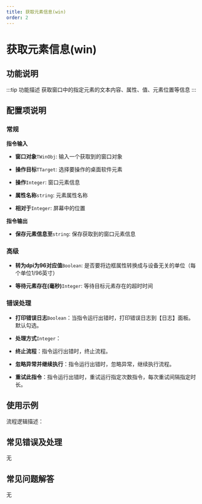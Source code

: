 ```yaml
---
title: 获取元素信息(win)
order: 2
---
```


# 获取元素信息(win)

## 功能说明

:::tip 功能描述
获取窗口中的指定元素的文本内容、属性、值、元素位置等信息
:::

## 配置项说明

### 常规

**指令输入**

- **窗口对象**`TWinObj`: 输入一个获取到的窗口对象

- **操作目标**`TTarget`: 选择要操作的桌面软件元素

- **操作**`Integer`: 窗口元素信息

- **属性名称**`string`: 元素属性名称

- **相对于**`Integer`: 屏幕中的位置


**指令输出**

- **保存元素信息至**`string`: 保存获取到的窗口元素信息

### 高级

- **转为dpi为96对应值**`Boolean`: 是否要将边框属性转换成与设备无关的单位（每个单位1/96英寸）

- **等待元素存在(毫秒)**`Integer`: 等待目标元素存在的超时时间

### 错误处理

- **打印错误日志**`Boolean`：当指令运行出错时，打印错误日志到【日志】面板。默认勾选。

- **处理方式**`Integer`：

 - **终止流程**：指令运行出错时，终止流程。

 - **忽略异常并继续执行**：指令运行出错时，忽略异常，继续执行流程。

 - **重试此指令**：指令运行出错时，重试运行指定次数指令，每次重试间隔指定时长。

## 使用示例

流程逻辑描述：

## 常见错误及处理

无

## 常见问题解答

无

